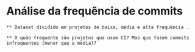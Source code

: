 # Análise da frequência de commits

    ** Dataset dividido em projetos de baixa, média e alta frequência .

    ** O quão frequente são projetos que usam CI? Mas que fazem commits infrequentes (menor que a média)?
